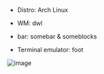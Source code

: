 * Distro: Arch Linux

* WM: dwl
  
* bar: somebar & someblocks

* Terminal emulator: foot


![image](https://github.com/user-attachments/assets/122d06fa-baf1-4952-b25d-d85fdabe1637)

